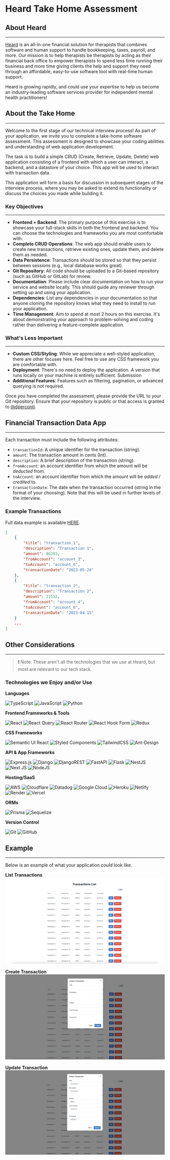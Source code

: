 # Heard Take Home Assessment

## About Heard
---
[Heard](https://www.joinheard.com/) is an all-in-one financial solution for therapists that combines software and human support to handle bookkeeping, taxes, payroll, and more. Our mission is to help therapists be therapists by acting as their financial back office to empower therapists to spend less time running their business and more time giving clients the help and support they need through an affordable, easy-to-use software tool with real-time human support.

Heard is growing rapidly, and could use your expertise to help us become an industry-leading software services provider for independent mental health practitioners!

## About the Take Home
---
Welcome to the first stage of our technical interview process! As part of your application, we invite you to complete a take-home software assessment. This assessment is designed to showcase your coding abilities and understanding of web application development.

The task is to build a simple CRUD (Create, Retrieve, Update, Delete) web application consisting of a frontend with which a user can interact, a backend, and a datastore of your choice. This app will be used to interact with transaction data. 

This application will form a basis for discussion in subsequent stages of the interview process, where you may be asked to extend its functionality or discuss the choices you made while building it.

### Key Objectives
---
- **Frontend + Backend**: The primary purpose of this exercise is to showcase your full-stack skills in both the frontend and backend. You can choose the technologies and frameworks you are most comfortable with.
- **Complete CRUD Operations**: The web app should enable users to create new transactions, retrieve existing ones, update them, and delete them as needed.
- **Data Persistence**: Transactions should be stored so that they persist between sessions (e.g., local database works great).
- **Git Repository**: All code should be uploaded to a Git-based repository (such as GitHub or GitLab) for review.
- **Documentation**: Please include clear documentation on how to run your service and website locally. This should guide any reviewer through setting up and using your application.
- **Dependencies**: List any dependencies in your documentation so that anyone cloning the repository knows what they need to install to run your application.
- **Time Management**: Aim to spend at most 2 hours on this exercise. It's about demonstrating your approach to problem-solving and coding rather than delivering a feature-complete application.

### What's Less Important
---
- **Custom CSS/Styling**: While we appreciate a well-styled application, there are other focuses here. Feel free to use any CSS framework you are comfortable with.
- **Deployment**: There's no need to deploy the application. A version that runs locally on your machine is entirely sufficient.
Submission
- **Additional Features**: Features such as filtering, pagination, or advanced querying is not required.

Once you have completed the assessment, please provide the URL to your Git repository. Ensure that your repository is public or that access is granted to [@dperconti](https://github.com/dperconti).

## Financial Transaction Data App
---

Each transaction must include the following attributes:
- `transactionId`: A unique identifier for the transaction (string).
- `amount`: The transaction amount in cents (Int).
- `description`: A brief description of the transaction (string).
- `fromAccount`: an account identifier from which the amount will be _deducted_ from.
- `toAccount`: an account identifier from which the amount will be _added_ / _credited_ to.
- `transactionDate`: The date when the transaction occurred (string in the format of your choosing). Note that this will be used in further levels of the interview.

### Example Transactions

Full data example is available [HERE](./data/transactions.json).

```json
[
    {
        "title": "transaction_1",
        "description": "Transaction 1",
        "amount": 86203,
        "fromAccount": "account_3",
        "toAccount": "account_6",
        "transactionDate": "2023-05-24"
    },
    {
        "title": "transaction_2",
        "description": "Transaction 2",
        "amount": 71532,
        "fromAccount": "account_4",
        "toAccount": "account_6",
        "transactionDate": "2023-04-15"
    }
    ...
]
```

## Other Considerations
---

> **❗** Note: These aren't all the technologies that we use at Heard, but most are relevant to our tech stack. 


### Technologies we Enjoy and/or Use
**Languages**

![TypeScript](https://img.shields.io/badge/typescript-%23007ACC.svg?style=for-the-badge&logo=typescript&logoColor=white) ![JavaScript](https://img.shields.io/badge/javascript-%23323330.svg?style=for-the-badge&logo=javascript&logoColor=%23F7DF1E) ![Python](https://img.shields.io/badge/python-3670A0?style=for-the-badge&logo=python&logoColor=ffdd54) 

**Frontend Frameworks & Tools**

![React](https://img.shields.io/badge/react-%2320232a.svg?style=for-the-badge&logo=react&logoColor=%2361DAFB) ![React Query](https://img.shields.io/badge/-React%20Query-FF4154?style=for-the-badge&logo=react%20query&logoColor=white) ![React Router](https://img.shields.io/badge/React_Router-CA4245?style=for-the-badge&logo=react-router&logoColor=white) ![React Hook Form](https://img.shields.io/badge/React%20Hook%20Form-%23EC5990.svg?style=for-the-badge&logo=reacthookform&logoColor=white) ![Redux](https://img.shields.io/badge/redux-%23593d88.svg?style=for-the-badge&logo=redux&logoColor=white) 

**CSS Frameworks**

![Semantic UI React](https://img.shields.io/badge/Semantic%20UI%20React-%2335BDB2.svg?style=for-the-badge&logo=SemanticUIReact&logoColor=white) ![Styled Components](https://img.shields.io/badge/styled--components-DB7093?style=for-the-badge&logo=styled-components&logoColor=white) ![TailwindCSS](https://img.shields.io/badge/tailwindcss-%2338B2AC.svg?style=for-the-badge&logo=tailwind-css&logoColor=white) ![Ant-Design](https://img.shields.io/badge/-AntDesign-%230170FE?style=for-the-badge&logo=ant-design&logoColor=white)

**API & App Frameworks**

![Express.js](https://img.shields.io/badge/express.js-%23404d59.svg?style=for-the-badge&logo=express&logoColor=%2361DAFB) ![Django](https://img.shields.io/badge/django-%23092E20.svg?style=for-the-badge&logo=django&logoColor=white) ![DjangoREST](https://img.shields.io/badge/DJANGO-REST-ff1709?style=for-the-badge&logo=django&logoColor=white&color=ff1709&labelColor=gray) ![FastAPI](https://img.shields.io/badge/FastAPI-005571?style=for-the-badge&logo=fastapi) ![Flask](https://img.shields.io/badge/flask-%23000.svg?style=for-the-badge&logo=flask&logoColor=white) ![NestJS](https://img.shields.io/badge/nestjs-%23E0234E.svg?style=for-the-badge&logo=nestjs&logoColor=white) ![Next JS](https://img.shields.io/badge/Next-black?style=for-the-badge&logo=next.js&logoColor=white) ![NodeJS](https://img.shields.io/badge/node.js-6DA55F?style=for-the-badge&logo=node.js&logoColor=white)

**Hosting/SaaS**

![AWS](https://img.shields.io/badge/AWS-%23FF9900.svg?style=for-the-badge&logo=amazon-aws&logoColor=white) ![Cloudflare](https://img.shields.io/badge/Cloudflare-F38020?style=for-the-badge&logo=Cloudflare&logoColor=white) ![Datadog](https://img.shields.io/badge/datadog-%23632CA6.svg?style=for-the-badge&logo=datadog&logoColor=white) ![Google Cloud](https://img.shields.io/badge/GoogleCloud-%234285F4.svg?style=for-the-badge&logo=google-cloud&logoColor=white) ![Heroku](https://img.shields.io/badge/heroku-%23430098.svg?style=for-the-badge&logo=heroku&logoColor=white) ![Netlify](https://img.shields.io/badge/netlify-%23000000.svg?style=for-the-badge&logo=netlify&logoColor=#00C7B7) ![Render](https://img.shields.io/badge/Render-%46E3B7.svg?style=for-the-badge&logo=render&logoColor=white) ![Vercel](https://img.shields.io/badge/vercel-%23000000.svg?style=for-the-badge&logo=vercel&logoColor=white)

**ORMs**

![Prisma](https://img.shields.io/badge/Prisma-3982CE?style=for-the-badge&logo=Prisma&logoColor=white) ![Sequelize](https://img.shields.io/badge/Sequelize-52B0E7?style=for-the-badge&logo=Sequelize&logoColor=white)

**Version Control**

![Git](https://img.shields.io/badge/git-%23F05033.svg?style=for-the-badge&logo=git&logoColor=white) ![GitHub](https://img.shields.io/badge/github-%23121011.svg?style=for-the-badge&logo=github&logoColor=white)

## Example
---

Below is an example of what your application _could_ look like. 

**List Transactions**
![Example dashboard for listing transaction data](./assets/List%20Transactions.png "Example dashboard for listing transaction data")


**Create Transaction**
![Example dashboard for creating a transaction](./assets/Create%20Transaction.png "Example dashboard for creating a transaction")

**Update Transaction**
![Example dashboard for updating a transaction](./assets/Update%20Transaction.png "Example dashboard for updating a transaction")